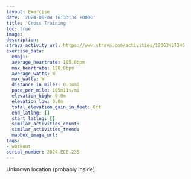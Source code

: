 ```yaml
---
layout: Exercise
date: '2024-08-04 16:33:34 +0000'
title: 'Cross Training '
toc: true
image:
description:
strava_activity_url: https://www.strava.com/activities/12063427346
exercise_data:
  emoji:
  average_heartrate: 105.0bpm
  max_heartrate: 128.0bpm
  average_watts: W
  max_watts: W
  distance_in_miles: 0.14mi
  pace_per_mile: 105m11s/mi
  elevation_high: 0.0m
  elevation_low: 0.0m
  total_elevation_gain_in_feet: 0ft
  end_latlng: []
  start_latlng: []
  similar_activities_count:
  similar_activities_trend:
  mapbox_image_url:
tags:
- workout
serial_number: 2024.ECE.235
---
```

Unknown location (probably inside)
